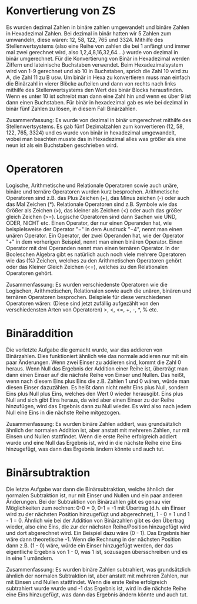 # Konvertierung von ZS

Es wurden dezimal Zahlen in binäre zahlen umgewandelt und binäre Zahlen in Hexadezimal Zahlen. Bei dezimal in binär hatten wir 5 Zahlen zum umwandeln, diese wären: 12, 58, 122, 765 und 3324. Mithilfe des Stellenwertsystems (also eine Reihe von zahlen die bei 1 anfängt und immer mal zwei gerechnet wird, also 1,2,4,8,16,32,64....) wurde von dezimal in binär umgerechnet. Für die Konvertierung von Binär in Hexadezimal werden Ziffern und lateinische Buchstaben verwendet. Beim Hexadezimalsystem wird von 1-9 gerechnet und ab 10 in Buchstaben, sprich die Zahl 10 wird zu A, die Zahl 11 zu B usw. Um binär in Hexa zu konvertieren muss man einfach die Binärzahl in vierer Blöcke aufteilen und dann von rechts nach links mithilfe des Stellenwertsystems den Wert des binär Blocks herausfinden. Wenn es unter 10 ist schreibt man dann eine Zahl hin und wenn es über 9 ist dann einen Buchstaben. Für binär in hexadezimal gab es wie bei dezimal in binär fünf Zahlen zu lösen, in diesem Fall Binärzahlen.

Zusammenfassung: Es wurde von dezimal in binär umgerechnet mithilfe des Stellenwertsystems. Es gab fünf Dezimalzahlen zum konvertieren (12, 58, 122, 765, 3324) und es wurde von binär in hexadezimal umgewandelt, wobei man beachten musste das in Hexadezimal alles was größer als eine neun ist als ein Buchstaben geschrieben wird.

# Operatoren

Logische, Arithmetische und Relationale Operatoren sowie auch unäre, binäre und ternäre Operatoren wurden kurz besprochen. Arithmetische Operatoren sind z.B. das Plus Zeichen (+), das Minus zeichen (-) oder auch das Mal Zeichen (*). Relationale Operatoren sind z.B. Symbole wie das Größer als Zeichen (>), das kleiner als Zeichen (<) oder auch das größer gleich Zeichen (>=). Logische Operatoren sind dann Sachen wie UND, ODER, NICHT etc. Einen Operator, der nur einen Operanden hat, wie beispielsweise der Operator "−" in dem Ausdruck "−4", nennt man einen unären Operator. Ein Operator, der zwei Operanden hat, wie der Operator "+" in dem vorherigen Beispiel, nennt man einen binären Operator. Einen Operator mit drei Operanden nennt man einen ternären Operator. In der Booleschen Algebra gibt es natürlich auch noch viele mehrere Operatoren wie das (%) Zeichen, welches zu den Arithmetischen Operatoren gehört oder das Kleiner Gleich Zeichen (<=), welches zu den Relationalen Operatoren gehört.

Zusammenfassung: Es wurden verschiedenste Operatoren wie die Logischen, Arithmetischen, Relationalen sowie auch die unären, binären und ternären Operatoren besprochen. Beispiele für diese verschiedenen Operatoren wären: (Diese sind jetzt zufällig aufgezählt von den verschiedensten Arten von Operatoren) >, <, <=, +, -, *, % etc.

# Binäraddition

Die vorletzte Aufgabe die gemacht wurde, war das addieren von Binärzahlen. Dies funktioniert ähnlich wie das normale addieren nur mit ein paar Änderungen. Wenn zwei Einser zu addieren sind, kommt die Zahl 0 heraus. Wenn Null das Ergebnis der Addition einer Reihe ist, überträgt man dann einen Einser auf die nächste Reihe von Einser und Nullen. Das heißt, wenn nach diesem Eins plus Eins die z.B. Zahlen 1 und 0 wären, würde man diesen Einser dazuzählen. Es heißt dann nicht mehr Eins plus Null, sondern Eins plus Null plus Eins, welches den Wert 0 wieder herausgibt. Eins plus Null and sich gibt Eins heraus, da wird aber einen Einser zu der Reihe hinzufügen, wird das Ergebnis dann zu Null wieder. Es wird also nach jedem Null eine Eins in die nächste Reihe mitgezogen.

Zusammenfassung: Es wurden binäre Zahlen addiert, was grundsätzlich ähnlich der normalen Addition ist, aber anstatt mit mehreren Zahlen, nur mit Einsen und Nullen stattfindet. Wenn die erste Reihe erfolgreich addiert wurde und eine Null das Ergebnis ist, wird in die nächste Reihe eine Eins hinzugefügt, was dann das Ergebnis ändern könnte und auch tut.

# Binärsubtraktion

Die letzte Aufgabe war dann die Binärsubtraktion, welche ähnlich der normalen Subtraktion ist, nur mit Einser und Nullen und ein paar anderen Änderungen. Bei der Subtraktion von Binärzahlen gibt es genau vier Möglichkeiten zum rechnen: 0-0 = 0, 0-1 = -1 mit Übertrag (d.h. ein Einser wird zu der nächsten Position hinzugefügt und abgerechnet), 1 - 0 = 1 und 1 - 1 = 0. Ähnlich wie bei der Addition von Binärzahlen gibt es den Übertrag wieder, also eine Eins, die zur der nächsten Reihe/Position hinzugefügt wird und dort abgerechnet wird. Ein Beispiel dazu wäre (0 - 1). Das Ergebnis hier wäre dann theoretische -1. Wenn die Rechnung in der nächsten Position dann z.B. (1 - 0) wäre, würde ein Einser hinzugefügt werden, der das eigentliche Ergebnis von 1 - 0, was 1 ist, sozusagen übersschreiben und es in eine 1 umändern.

Zusammenfassung: Es wurden binäre Zahlen subtrahiert, was grundsätzlich ähnlich der normalen Subtraktion ist, aber anstatt mit mehreren Zahlen, nur mit Einsen und Nullen stattfindet. Wenn die erste Reihe erfolgreich subtrahiert wurde wurde und -1 das Ergebnis ist, wird in die nächste Reihe eine Eins hinzugefügt, was dann das Ergebnis ändern könnte und auch tut.